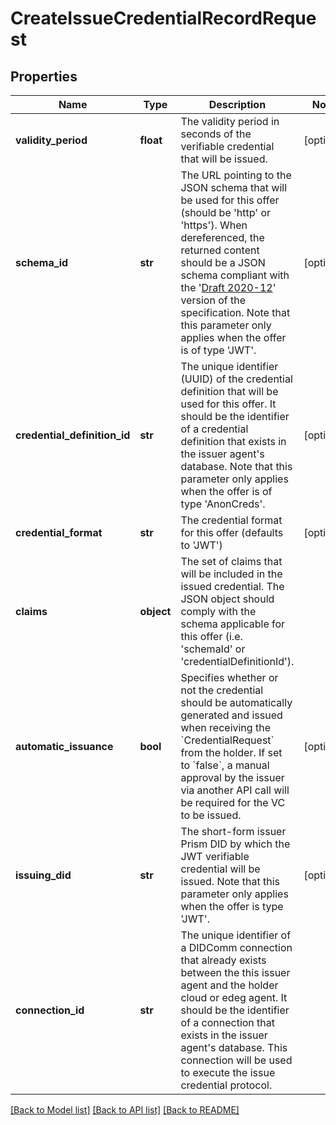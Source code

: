 # CreateIssueCredentialRecordRequest

## Properties
Name | Type | Description | Notes
------------ | ------------- | ------------- | -------------
**validity_period** | **float** | The validity period in seconds of the verifiable credential that will be issued. | [optional] 
**schema_id** | **str** |  The URL pointing to the JSON schema that will be used for this offer (should be &#x27;http&#x27; or &#x27;https&#x27;). When dereferenced, the returned content should be a JSON schema compliant with the &#x27;[Draft 2020-12](https://json-schema.org/draft/2020-12/release-notes)&#x27; version of the specification. Note that this parameter only applies when the offer is of type &#x27;JWT&#x27;.  | [optional] 
**credential_definition_id** | **str** |  The unique identifier (UUID) of the credential definition that will be used for this offer. It should be the identifier of a credential definition that exists in the issuer agent&#x27;s database. Note that this parameter only applies when the offer is of type &#x27;AnonCreds&#x27;.  | [optional] 
**credential_format** | **str** | The credential format for this offer (defaults to &#x27;JWT&#x27;) | [optional] 
**claims** | **object** |  The set of claims that will be included in the issued credential. The JSON object should comply with the schema applicable for this offer (i.e. &#x27;schemaId&#x27; or &#x27;credentialDefinitionId&#x27;).  | 
**automatic_issuance** | **bool** |  Specifies whether or not the credential should be automatically generated and issued when receiving the &#x60;CredentialRequest&#x60; from the holder. If set to &#x60;false&#x60;, a manual approval by the issuer via another API call will be required for the VC to be issued.  | [optional] 
**issuing_did** | **str** |  The short-form issuer Prism DID by which the JWT verifiable credential will be issued. Note that this parameter only applies when the offer is type &#x27;JWT&#x27;.  | [optional] 
**connection_id** | **str** |  The unique identifier of a DIDComm connection that already exists between the this issuer agent and the holder cloud or edeg agent. It should be the identifier of a connection that exists in the issuer agent&#x27;s database. This connection will be used to execute the issue credential protocol.  | 

[[Back to Model list]](../README.md#documentation-for-models) [[Back to API list]](../README.md#documentation-for-api-endpoints) [[Back to README]](../README.md)


